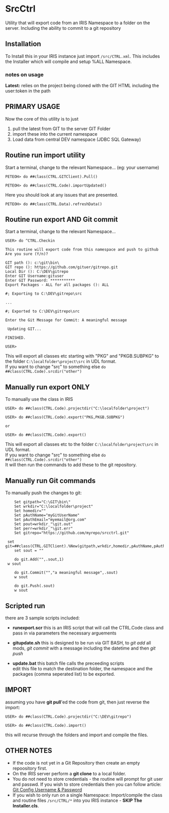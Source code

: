 # SrcCtrl
Utility that will export code from an IRIS Namespace to a folder on the server. Including the ability to commit to a git repository

## Installation

To Install this in your IRIS instance just import ` /src/CTRL.xml `. This includes the Installer which will compile and setup %ALL Namespace.

### notes on usage

**Latest:** relies on the project being cloned with the GIT HTML including the user:token in the path

## PRIMARY USAGE 
Now the core of this utility is to just 
1. pull the latest from GIT to the server GIT Folder
2. import these into the current namespace
3. Load data from central DEV namespace (JDBC SQL Gateway)

## Routine run import utility

Start a terminal, change to the relevant Namespace... (eg: your username)

```
PETEOH> do ##class(CTRL.GITClient).Pull()

PETEOH> do ##class(CTRL.Code).importUpdated()

```
Here you should look at any issues that are presented. 

```
PETEOH> do ##class(CTRL.Data).refreshData()

```


## Routine run export AND Git commit

Start a terminal, change to the relevant Namespace...

```
USER> do ^CTRL.Checkin

This routine will export code from this namespace and push to github
Are you sure (Y/n)?
 
GIT path (): c:\git\bin\
GIT repo (): https://github.com/gituer/gitrepo.git
Local Dir (): C:\DEV\gitrepo
Enter GIT Username:gituser
Enter GIT Password: ***********
Export Packages - ALL for all packages (): ALL

#; Exporting to C:\DEV\gitrepo\src

...

#; Exported to C:\DEV\gitrepo\src
 
Enter the Git Message for Commit: A meaningful message
 
 Updating GIT...
 
FINISHED.

USER>

```
   This will export all classes etc starting with "PKG" and "PKGB.SUBPKG" to the folder `C:\localfolder\project\src` in UDL format.  
   If you want to change "src" to something else `do ##class(CTRL.Code).srcdir("other")`



## Manually run export ONLY

To manually use the class in IRIS
```
USER> do ##class(CTRL.Code).projectdir("C:\localfolder\project")

USER> do ##class(CTRL.Code).export("PKG,PKGB.SUBPKG")

or 

USER> do ##class(CTRL.Code).export()

```
   This will export all classes etc to the folder `C:\localfolder\project\src` in UDL format.  
   If you want to change "src" to something else `do ##class(CTRL.Code).srcdir("other")`  
   It will then run the commands to add these to the git repository.

## Manually run Git commands

To manually push the changes to git:

```
	Set gitpath="C:\GIT\bin\"
	Set wrkdir="C:\localfolder\project"
	Set homedir=""
	Set pAuthName="myGitUserName"
	Set pAuthEmail="myemail@org.com"
	Set pout=wrkdir_"\git.out"
	Set perr=wrkdir_"\git.err"
	Set gitrepo="https://github.com/myrepo/srcctrl.git"

 set git=##class(CTRL.GITClient).%New(gitpath,wrkdir,homedir,pAuthName,pAuthEmail,pout,perr,gitrepo)
	set sout = ""
	
	do git.Add("",.sout,1)
 w sout

	do git.Commit("","a meaningful message",.sout)
	w sout
	
	do git.Push(.sout)
	w sout

```

## Scripted run

there are 3 sample scripts included:
  * **runexport.scr** this is an IRIS script that will call the CTRL.Code class and pass in via parameters the necessary arguements  
  
  * **gitupdate.sh** this is designed to be run via GIT BASH, to _git add_ all mods, _git commit_ with a message including the datetime and then _git push_  
  
  * **update.bat** this batch file calls the preceeding scripts  
    edit this file to match the destination folder, the namespace and the packages (comma seperated list) to be exported.
    
## IMPORT

assuming you have **git pull**'ed the code from git, then just reverse the import:
```
USER> do ##class(CTRL.Code).projectdir("C:\DEV\gitrepo")

USER> do ##class(CTRL.Code).import()
```

this will recurse through the folders and import and compile the files.


## OTHER NOTES

* If the code is not yet in a Git Repository then create an empty repoository first.  
* On the IRIS server perform a **git clone** to a local folder.  
 * You do not need to store credentials - the routine will prompt for git user and passwd. If you wish to store credentials then you can follow article: <a href="https://www.shellhacks.com/git-config-username-password-store-credentials" target="_blank">Git Config Username & Password</a>  
* If you wish to only run on a single Namespace:
Import/compile the class and routine files `/src/CTRL/*` into you IRIS instance - **SKIP The Installer.cls**.

